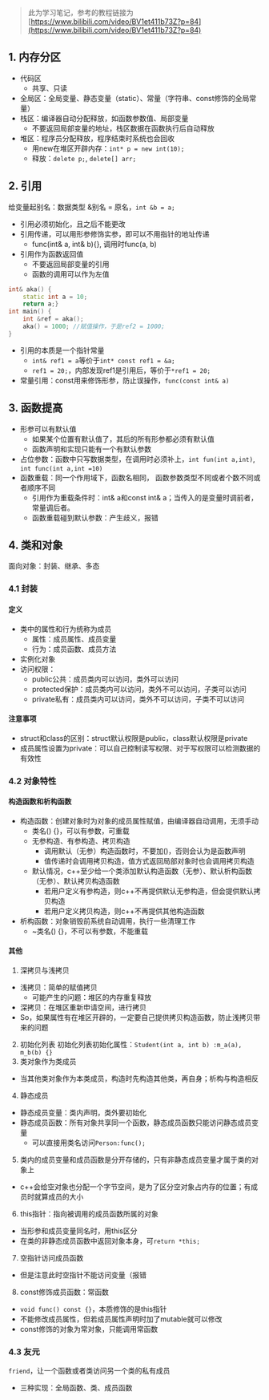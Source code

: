 > 此为学习笔记，参考的教程链接为[https://www.bilibili.com/video/BV1et411b73Z?p=84](https://www.bilibili.com/video/BV1et411b73Z?p=84)
## 1. 内存分区
- 代码区
	- 共享、只读
- 全局区：全局变量、静态变量（static）、常量（字符串、const修饰的全局常量）
- 栈区：编译器自动分配释放，如函数参数值、局部变量
	- 不要返回局部变量的地址，栈区数据在函数执行后自动释放
- 堆区：程序员分配释放，程序结束时系统也会回收
	- 用new在堆区开辟内存：`int* p = new int(10);`
	- 释放：`delete p;`, `delete[] arr;`

## 2. 引用
给变量起别名：数据类型 &别名 = 原名，`int &b = a;`
- 引用必须初始化，且之后不能更改
- 引用传递，可以用形参修饰实参，即可以不用指针的地址传递
	- func(int& a, int& b){}, 调用时func(a, b)
- 引用作为函数返回值
	- 不要返回局部变量的引用
	- 函数的调用可以作为左值
```cpp
int& aka() {
	static int a = 10;
	return a;}
int main() {
	int &ref = aka();
	aka() = 1000; //赋值操作，于是ref2 = 1000;
}
```
- 引用的本质是一个指针常量
	-  `int& ref1 = a`等价于`int* const ref1 = &a;`
	-  `ref1 = 20;`，内部发现ref1是引用后，等价于`*ref1 = 20;`
- 常量引用：const用来修饰形参，防止误操作，`func(const int& a)`

## 3. 函数提高
- 形参可以有默认值
	- 如果某个位置有默认值了，其后的所有形参都必须有默认值
	- 函数声明和实现只能有一个有默认参数
- 占位参数：函数中只写数据类型，在调用时必须补上，`int fun(int a,int)`, `int func(int a,int =10)`
- 函数重载：同一个作用域下，函数名相同， 函数参数类型不同或者个数不同或者顺序不同
	- 引用作为重载条件时：int& a和const int& a；当传入的是变量时调前者，常量调后者。
	- 函数重载碰到默认参数：产生歧义，报错

## 4. 类和对象
面向对象：封装、继承、多态
### 4.1 封装
#### 定义
- 类中的属性和行为统称为成员
	- 属性：成员属性、成员变量
	- 行为：成员函数、成员方法
- 实例化对象
- 访问权限：
	- public公共：成员类内可以访问，类外可以访问
	- protected保护：成员类内可以访问，类外不可以访问，子类可以访问
	- private私有：成员类内可以访问，类外不可以访问，子类不可以访问
#### 注意事项
- struct和class的区别：struct默认权限是public，class默认权限是private
- 成员属性设置为private：可以自己控制读写权限、对于写权限可以检测数据的有效性
### 4.2 对象特性
#### 构造函数和析构函数
- 构造函数：创建对象时为对象的成员属性赋值，由编译器自动调用，无须手动
	- 类名() {}，可以有参数，可重载
	- 无参构造、有参构造、拷贝构造
		- 调用默认（无参）构造函数时，不要加()，否则会认为是函数声明
		- 值传递时会调用拷贝构造，值方式返回局部对象时也会调用拷贝构造
	- 默认情况，c++至少给一个类添加默认构造函数（无参）、默认析构函数（无参）、默认拷贝构造函数
		- 若用户定义有参构造，则c++不再提供默认无参构造，但会提供默认拷贝构造
		- 若用户定义拷贝构造，则c++不再提供其他构造函数
- 析构函数：对象销毁前系统自动调用，执行一些清理工作
	- ~类名() {}，不可以有参数，不能重载
#### 其他
1. 深拷贝与浅拷贝
- 浅拷贝：简单的赋值拷贝
	- 可能产生的问题：堆区的内存重复释放
- 深拷贝：在堆区重新申请空间，进行拷贝
- So，如果属性有在堆区开辟的，一定要自己提供拷贝构造函数，防止浅拷贝带来的问题
2. 初始化列表
初始化列表初始化属性：`Student(int a, int b) :m_a(a), m_b(b) {}`
3. 类对象作为类成员
-  当其他类对象作为本类成员，构造时先构造其他类，再自身；析构与构造相反
4. 静态成员
- 静态成员变量：类内声明，类外要初始化
- 静态成员函数：所有对象共享同一个函数，静态成员函数只能访问静态成员变量
	- 可以直接用类名访问`Person:func();`
5. 类内的成员变量和成员函数是分开存储的，只有非静态成员变量才属于类的对象上
- c++会给空对象也分配一个字节空间，是为了区分空对象占内存的位置；有成员时就算成员的大小
6. this指针：指向被调用的成员函数所属的对象
-  当形参和成员变量同名时，用this区分
- 在类的非静态成员函数中返回对象本身，可`return *this;`
7. 空指针访问成员函数
- 但是注意此时空指针不能访问变量（报错
8. const修饰成员函数：常函数
- `void func() const {}`，本质修饰的是this指针
- 不能修改成员属性，但若成员属性声明时加了mutable就可以修改
- const修饰的对象为常对象，只能调用常函数
### 4.3 友元
`friend`，让一个函数或者类访问另一个类的私有成员

- 三种实现：全局函数、类、成员函数